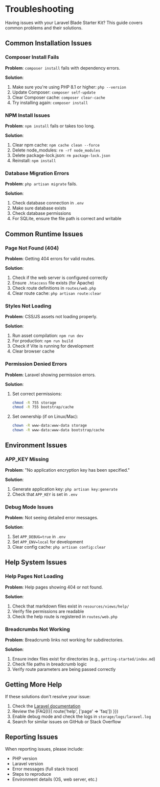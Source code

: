 # Troubleshooting

Having issues with your Laravel Blade Starter Kit? This guide covers common problems and their solutions.

## Common Installation Issues

### Composer Install Fails

**Problem**: `composer install` fails with dependency errors.

**Solution**:
1. Make sure you're using PHP 8.1 or higher: `php --version`
2. Update Composer: `composer self-update`
3. Clear Composer cache: `composer clear-cache`
4. Try installing again: `composer install`

### NPM Install Issues

**Problem**: `npm install` fails or takes too long.

**Solution**:
1. Clear npm cache: `npm cache clean --force`
2. Delete node_modules: `rm -rf node_modules`
3. Delete package-lock.json: `rm package-lock.json`
4. Reinstall: `npm install`

### Database Migration Errors

**Problem**: `php artisan migrate` fails.

**Solution**:
1. Check database connection in `.env`
2. Make sure database exists
3. Check database permissions
4. For SQLite, ensure the file path is correct and writable

## Common Runtime Issues

### Page Not Found (404)

**Problem**: Getting 404 errors for valid routes.

**Solution**:
1. Check if the web server is configured correctly
2. Ensure `.htaccess` file exists (for Apache)
3. Check route definitions in `routes/web.php`
4. Clear route cache: `php artisan route:clear`

### Styles Not Loading

**Problem**: CSS/JS assets not loading properly.

**Solution**:
1. Run asset compilation: `npm run dev`
2. For production: `npm run build`
3. Check if Vite is running for development
4. Clear browser cache

### Permission Denied Errors

**Problem**: Laravel showing permission errors.

**Solution**:
1. Set correct permissions:
   ```bash
   chmod -R 755 storage
   chmod -R 755 bootstrap/cache
   ```
2. Set ownership (if on Linux/Mac):
   ```bash
   chown -R www-data:www-data storage
   chown -R www-data:www-data bootstrap/cache
   ```

## Environment Issues

### APP_KEY Missing

**Problem**: "No application encryption key has been specified."

**Solution**:
1. Generate application key: `php artisan key:generate`
2. Check that `APP_KEY` is set in `.env`

### Debug Mode Issues

**Problem**: Not seeing detailed error messages.

**Solution**:
1. Set `APP_DEBUG=true` in `.env`
2. Set `APP_ENV=local` for development
3. Clear config cache: `php artisan config:clear`

## Help System Issues

### Help Pages Not Loading

**Problem**: Help pages showing 404 or not found.

**Solution**:
1. Check that markdown files exist in `resources/views/help/`
2. Verify file permissions are readable
3. Check the help route is registered in `routes/web.php`

### Breadcrumbs Not Working

**Problem**: Breadcrumb links not working for subdirectories.

**Solution**:
1. Ensure index files exist for directories (e.g., `getting-started/index.md`)
2. Check file paths in breadcrumb logic
3. Verify route parameters are being passed correctly

## Getting More Help

If these solutions don't resolve your issue:

1. Check the [Laravel documentation](https://laravel.com/docs)
2. Review the [FAQ]({{ route('help', ['page' => 'faq']) }})
3. Enable debug mode and check the logs in `storage/logs/laravel.log`
4. Search for similar issues on GitHub or Stack Overflow

## Reporting Issues

When reporting issues, please include:

- PHP version
- Laravel version
- Error messages (full stack trace)
- Steps to reproduce
- Environment details (OS, web server, etc.)
